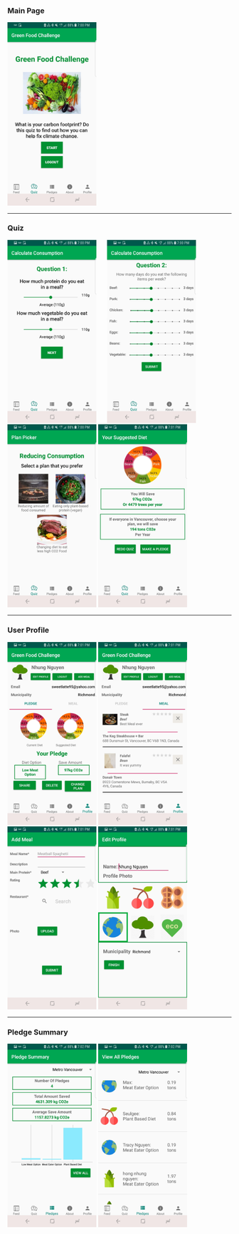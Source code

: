 <h3>Main Page</h3>
<img src="screenshot_1.jpg" alt="drawing" width="200"/>
<hr />
<h3>Quiz</h3>
<img src="screenshot_2.jpg" alt="drawing" width="200" style='margin-right:20px;'/>
<img src="screenshot_3.jpg" alt="drawing" width="200"/>
<img src="screenshot_4.jpg" alt="drawing" width="200"/>
<img src="screenshot_5.jpg" alt="drawing" width="200"/>
<hr/>
<h3>User Profile</h3>
<img src="screenshot_6.jpg" alt="drawing" width="200"/>
<img src="screenshot_7.jpg" alt="drawing" width="200"/>
<img src="screenshot_8.jpg" alt="drawing" width="200"/>
<img src="screenshot_9.jpg" alt="drawing" width="200"/>
<hr />
<h3>Pledge Summary</h3>
<img src="screenshot_10.jpg" alt="drawing" width="200"/>
<img src="screenshot_11.jpg" alt="drawing" width="200"/>